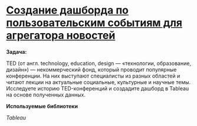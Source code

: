 # [Создание дашборда по пользовательским событиям для агрегатора новостей](https://public.tableau.com/shared/ZG6HJP435?:display_count=n&:origin=viz_share_link)
**Задача:**

TED (от англ. technology, education, design — «технологии, образование, дизайн») — некоммерческий фонд, который проводит популярные конференции. На них выступают специалисты из разных областей и читают лекции на актуальные социальные, культурные и научные темы. Исследуете историю TED-конференций и создадите дашборд в Tableau на основе полученных данных.

**Используемые библиотеки**

*Tableau*

